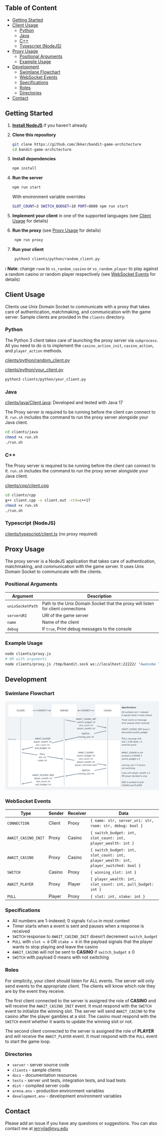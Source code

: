 ## Table of Content
- [Getting Started](#getting-started)
- [Client Usage](#client-usage)
  - [Python](#python)
  - [Java](#java)
  - [C++](#c)
  - [Typescript (NodeJS)](#typescript-nodejs)
- [Proxy Usage](#proxy-usage)
  - [Positional Arguments](#positional-arguments)
  - [Example Usage](#example-usage)
- [Development](#development)
  - [Swimlane Flowchart](#swimlane-flowchart)
  - [WebSocket Events](#websocket-events)
  - [Specifications](#specifications)
  - [Roles](#roles)
  - [Directories](#directories)
- [Contact](#contact)

## Getting Started

1. [**Install NodeJS**](https://nodejs.org/en/download/)
   if you haven't already
2. **Clone this repository**
    ```sh
    git clone https://github.com/Jkker/bandit-game-architecture
    cd bandit-game-architecture
    ```
3. **Install dependencies**
    ```sh
    npm install
    ```
4. **Run the server**
    ```sh
    npm run start
    ```
    With environment variable overrides
    ```sh
    SLOT_COUNT=3 SWITCH_BUDGET=10 PORT=8080 npm run start
    ```
5. **Implement your client** in one of the supported languages (see [Client Usage](#client-usage) for details)

6. **Run the proxy** (see [Proxy Usage](#proxy-usage) for details)
   ```sh
    npm run proxy
    ```
7. **Run your client**
    ```sh
     python3 clients/python/random_client.py
     ```

  ℹ️ **Note**: change `room` to `vs_random_casino` or `vs_random_player` to play against a random casino or random player respectively (see [WebSocket Events](#websocket-events) for details)




## Client Usage

Clients use Unix Domain Socket to communicate with a proxy that takes care of authentication, matchmaking, and communication with the game server. Sample clients are provided in the `clients` directory.


### Python

The Python 3 client takes care of launching the proxy server via `subprocess`. All you need to do is to implement the `casino_action_init`, `casino_action`, and `player_action` methods.

[clients/python/random_client.py](clients/python/random_client.py)

[clients/python/your_client.py](clients/python/your_client.py)

```sh
python3 clients/python/your_client.py
```

### Java

[clients/java/Client.java](clients/java/Client.java): Developed and tested with Java 17

The Proxy server is required to be running before the client can connect to it. `run.sh` includes the command to run the proxy server alongside your Java client.


```sh
cd clients/java
chmod +x run.sh
./run.sh
```

### C++

The Proxy server is required to be running before the client can connect to it. `run.sh` includes the command to run the proxy server alongside your Java client.


[clients/cpp/client.cpp](clients/cpp/client.cpp)

```sh
cd clients/cpp
g++ client.cpp -o client.out -std=c++17
chmod +x run.sh
./run.sh
```

### Typescript (NodeJS)

[clients/typescript/client.ts](clients/typescript/client.ts) (no proxy required)

## Proxy Usage

The proxy server is a NodeJS application that takes care of authentication, matchmaking, and communication with the game server. It uses Unix Domain Socket to communicate with the clients.


### Positional Arguments

| Argument         | Description                                                                      |
| ---------------- | -------------------------------------------------------------------------------- |
| `unixSocketPath` | Path to the Unix Domain Socket that the proxy will listen for client connections |
| `serverURI`      | URI of the game server                                                           |
| `name`           | Name of the client                                                               |
| `debug`          | If `true`, Print debug messages to the console                                   |

### Example Usage

```sh
node clients/proxy.js
# OR with arguments
node clients/proxy.js /tmp/bandit.sock ws://localhost:22222/ "Awesome Team" true
```


## Development

### Swimlane Flowchart

![Swimlane Flowchart](docs/swimlane-flowchart.png)

### WebSocket Events

| Type                | Sender | Receiver | Data                                                                                 |
| ------------------- | ------ | -------- | ------------------------------------------------------------------------------------ |
| `CONNECTION`        | Client | Proxy    | `{ name: str, server_uri: str, room: str, debug: bool }`                             |
| `AWAIT_CASINO_INIT` | Proxy  | Casino   | `{ switch_budget: int, slot_count: int, player_wealth: int }`                        |
| `AWAIT_CASINO`      | Proxy  | Casino   | `{ switch_budget: int, slot_count: int, player_wealth: int, player_switched: bool }` |
| `SWITCH`            | Casino | Proxy    | `{ winning_slot: int }`                                                              |
| `AWAIT_PLAYER`      | Proxy  | Player   | `{ player_wealth: int, slot_count: int, pull_budget: int }`                          |
| `PULL`              | Player | Proxy    | `{ slot: int, stake: int }`                                                          |

### Specifications

- All numbers are 1-indexed; 0 signals `false` in most context
- Timer starts when a event is sent and pauses when a response is received
- `SWITCH` response to `AWAIT_CASINO_INIT` doesn’t decrement `switch_budget`
- `PULL` with `slot = 0` OR `stake = 0` in the payload signals that the player wants to stop playing and leave the casino
- `AWAIT_CASINO` will not be sent to **CASINO** if `switch_budget` ≤ 0
- `SWITCH` with payload 0 means with not switching

### Roles

For simplicity, your client should listen for ALL events. The server will only send events to the appropriate client. The clients will know which role they are by the event they receive.

The first client connected to the server is assigned the role of **CASINO** and will receive the `AWAIT_CASINO_INIT` event. It must respond with the `SWITCH` event to initialize the winning slot. The server will send `AWAIT_CASINO` to the casino after the player gambles at a slot. The casino must respond with the `SWITCH` event whether it wants to update the winning slot or not.

The second client connected to the server is assigned the role of **PLAYER** and will receive the `AWAIT_PLAYER` event. It must respond with the `PULL` event to start the game loop.

### Directories

- `server` - server source code
- `clients` - sample clients
- `docs` - documentation resources
- `tests` - server unit tests, integration tests, and load tests
- `dist` - compiled server code
- `arena.env` - production environment variables
- `development.env` - development environment variables


## Contact

Please add an issue if you have any questions or suggestions. You can also contact me at [jerryjia@nyu.edu](mailto:jerryjia@nyu.edu)